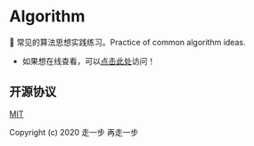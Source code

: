 # Algorithm
💪 常见的算法思想实践练习。Practice of common algorithm ideas.

- 如果想在线查看，可以[点击此处](https://yelloxing.github.io/Algorithm)访问！

## 开源协议

[MIT](https://github.com/yelloxing/Algorithm/blob/master/LICENSE)

Copyright (c) 2020 走一步 再走一步
